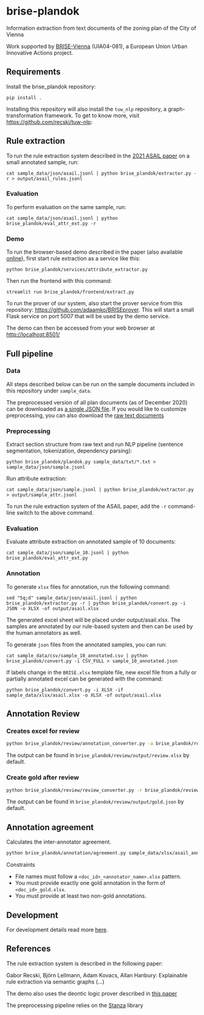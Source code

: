 # brise-plandok

Information extraction from text documents of the zoning plan of the City of Vienna

Work supported by [BRISE-Vienna](https://smartcity.wien.gv.at/en/brise/) (UIA04-081), a European Union Urban Innovative Actions project.

## Requirements

Install the brise_plandok repository:

```
pip install .
```

Installing this repository will also install the `tuw_nlp` repository, a graph-transformation framework. To get to know more, visit https://github.com/recski/tuw-nlp:

## Rule extraction

To run the rule extraction system described in the [2021 ASAIL paper](#references) on a small annotated sample, run:

```
cat sample_data/json/asail.jsonl | python brise_plandok/extractor.py -r > output/asail_rules.jsonl
```

### Evaluation

To perform evaluation on the same sample, run:

```
cat sample_data/json/asail.jsonl | python brise_plandok/eval_attr_ext.py -r
```

### Demo

To run the browser-based demo described in the paper (also available [online](https://ir-group.ec.tuwien.ac.at/brise-extract)), first start rule extraction as a service like this:

```
python brise_plandok/services/attribute_extractor.py
```

Then run the frontend with this command:

```
streamlit run brise_plandok/frontend/extract.py
```

To run the prover of our system, also start the prover service from this repository: https://github.com/adaamko/BRISEprover. This will start a small Flask service on port 5007 that will be used by the demo service.

The demo can then be accessed from your web browser at [http://localhost:8501/](http://localhost:8501/)

## Full pipeline

### Data

All steps described below can be run on the sample documents included in this repository under `sample_data`.

The preprocessed version of all plan documents (as of December 2020) can be
downloaded as [a single JSON file](https://url.tuwien.at/ndnre). If you would like
to customize preprocessing, you can also download the [raw text documents](https://url.tuwien.at/eydmo)

### Preprocessing

Extract section structure from raw text and run NLP pipeline (sentence segmentation, tokenization, dependency parsing):

```
python brise_plandok/plandok.py sample_data/txt/*.txt > sample_data/json/sample.jsonl
```

Run attribute extraction:

```
cat sample_data/json/sample.jsonl | python brise_plandok/extractor.py > output/sample_attr.jsonl
```

To run the rule extraction system of the ASAIL paper, add the `-r` command-line switch to the above command.

### Evaluation

Evaluate attribute extraction on annotated sample of 10 documents:

```
cat sample_data/json/sample_10.jsonl | python brise_plandok/eval_attr_ext.py
```

### Annotation

To generate `xlsx` files for annotation, run the following command:

```
sed "5q;d" sample_data/json/asail.jsonl | python brise_plandok/extractor.py -r | python brise_plandok/convert.py -i JSON -o XLSX -of output/asail.xlsx
```

The generated excel sheet will be placed under output/asail.xlsx. The samples are annotated by our rule-based system and then can be used by the human annotators as well.

To generate `json` files from the annotated samples, you can run:

```
cat sample_data/csv/sample_10_annotated.csv | python brise_plandok/convert.py -i CSV_FULL > sample_10_annotated.json
```

If labels change in the `BRISE.xlsx` template file, new excel file from a fully or partially annotated excel can be generated with the command:

```
python brise_plandok/convert.py -i XLSX -if sample_data/xlsx/asail.xlsx -o XLSX -of output/asail.xlsx
```

## Annotation Review

### Creates excel for review

```bash
python brise_plandok/review/annotation_converter.py -a brise_plandok/review/examples/6492_01_20210825.xlsx brise_plandok/review/examples/6492_02_20210825.xlsx
```

The output can be found in `brise_plandok/review/output/review.xlsx` by default.

### Create gold after review

```bash
python brise_plandok/review/review_converter.py -r brise_plandok/review/examples/6492_reviewed.xlsx
```

The output can be found in `brise_plandok/review/output/gold.json` by default.

## Annotation agreement

Calculates the inter-annotator agreement.

```bash
python brise_plandok/annotation/agreement.py sample_data/xlsx/asail_annot1.xlsx sample_data/xlsx/asail_annot2.xlsx sample_data/xlsx/asail_gold.xlsx
```
Constraints

- File names must follow a `<doc_id>_<annotator_name>.xlsx` pattern.
- You must provide exactly one gold annotation in the form of `<doc_id>_gold.xlsx`.
- You must provide at least two non-gold annotations.

## Development

For development details read more [here](./DEVELOPMENT.md).

## References

The rule extraction system is described in the following paper:

Gabor Recski, Björn Lellmann, Adam Kovacs, Allan Hanbury: Explainable rule extraction via semantic graphs (...)

The demo also uses the deontic logic prover described in [this paper](http://www.collegepublications.co.uk/DEON/submission%20Ciabattoni%20Lellmann.pdf)

The preprocessing pipeline relies on the [Stanza](https://stanfordnlp.github.io/stanza/#citing-stanza-in-papers) library
